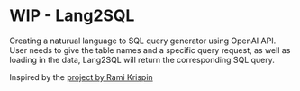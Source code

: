 # WIP - Lang2SQL
Creating a naturual language to SQL query generator using OpenAI API. User needs to give the table names and a specific query request, as well as loading in the data, Lang2SQL will return the corresponding SQL query. 

Inspired by the [project by Rami Krispin](https://github.com/RamiKrispin/lang2sql)
